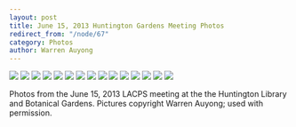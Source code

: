 ```yaml
---
layout: post
title: June 15, 2013 Huntington Gardens Meeting Photos
redirect_from: "/node/67"
category: Photos
author: Warren Auyong
---
```


<img src="/sites/default/files/styles/large/public/meeting_photos/IMGP4585.jpg"  />

<img src="/sites/default/files/styles/large/public/meeting_photos/IMGP4560.jpg"  />

<img src="/sites/default/files/styles/large/public/meeting_photos/IMGP4554.jpg"  />

<img src="/sites/default/files/styles/large/public/meeting_photos/IMGP4563.jpg"  />

<img src="/sites/default/files/styles/large/public/meeting_photos/IMGP4549.jpg"  />

<img src="/sites/default/files/styles/large/public/meeting_photos/IMGP4566.jpg"  />

<img src="/sites/default/files/styles/large/public/meeting_photos/IMGP4567.jpg"  />

<img src="/sites/default/files/styles/large/public/meeting_photos/IMGP4568.jpg"  />

<img src="/sites/default/files/styles/large/public/meeting_photos/IMGP4570.jpg"  />

<img src="/sites/default/files/styles/large/public/meeting_photos/IMGP4571.jpg"  />

<img src="/sites/default/files/styles/large/public/meeting_photos/IMGP4577.jpg"  />

<img src="/sites/default/files/styles/large/public/meeting_photos/IMGP4580.jpg"  />

<img src="/sites/default/files/styles/large/public/meeting_photos/IMGP4581.jpg"  />

<img src="/sites/default/files/styles/large/public/meeting_photos/IMGP4583.jpg"  />

<img src="/sites/default/files/styles/large/public/meeting_photos/IMGP4586.jpg"  />

Photos from the June 15, 2013 LACPS meeting at the the Huntington Library and Botanical Gardens. Pictures copyright Warren Auyong; used with permission.
